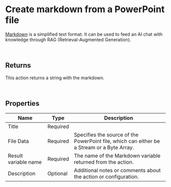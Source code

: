 # Create markdown from a PowerPoint file

[Markdown](https://en.wikipedia.org/wiki/Markdown) is a simplified text format. 
It can be used to feed an AI chat with knowledge through RAG (Retrieval-Augmented Generation).


<br/>

## Returns

This action returns a string with the markdown.

<br/>

## Properties

| Name                 | Type     | Description                                                                                                   |
| -------------------- | -------- | ------------------------------------------------------------------------------------------------------------- |
| Title                | Required |                                                                                                               |
| File Data            | Required | Specifies the source of the PowerPoint file, which can either be a Stream or a Byte Array.                    |
| Result variable name | Required | The name of the Markdown variable returned from the action. |
| Description          | Optional | Additional notes or comments about the action or configuration. |

<br/>
